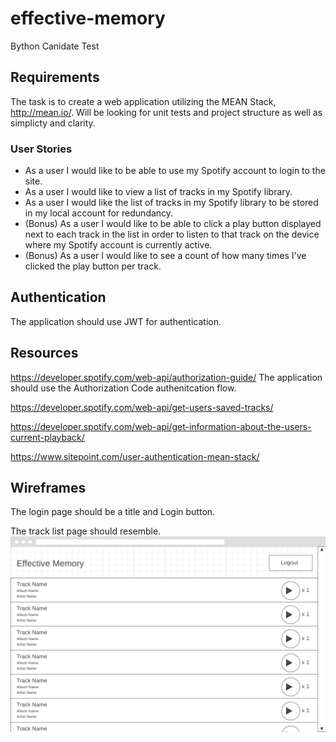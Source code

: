 # effective-memory
Bython Canidate Test

## Requirements
The task is to create a web application utilizing the MEAN Stack, http://mean.io/. Will be looking for unit tests and project structure as well as simplicty and clarity.

### User Stories
* As a user I would like to be able to use my Spotify account to login to the site.
* As a user I would like to view a list of tracks in my Spotify library.
* As a user I would like the list of tracks in my Spotify library to be stored in my local account for redundancy.
* (Bonus) As a user I would like to be able to click a play button displayed next to each track in the list in order to listen to that track on the device where my Spotify account is currently active.
* (Bonus) As a user I would like to see a count of how many times I've clicked the play button per track.

## Authentication
The application should use JWT for authentication.

## Resources
https://developer.spotify.com/web-api/authorization-guide/
The application should use the Authorization Code authenitcation flow.

https://developer.spotify.com/web-api/get-users-saved-tracks/

https://developer.spotify.com/web-api/get-information-about-the-users-current-playback/

https://www.sitepoint.com/user-authentication-mean-stack/

## Wireframes
The login page should be a title and Login button.

The track list page should resemble.
![wireframe](wireframe.png)





